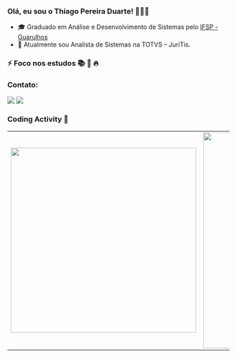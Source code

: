 ### Olá, eu sou o Thiago Pereira Duarte! 👨🏾‍💻

- 🎓 Graduado em Análise e Desenvolvimento de Sistemas pelo [IFSP - Guarulhos](http://gru.ifsp.edu.br/)
- 🔭 Atualmente sou Analista de Sistemas na TOTVS – JuriTis. 

### ⚡ Foco nos estudos 📚️ 🤯️ 🔥

### Contato:
  <a href="mailto:tpereiraduarte@gmail.com" alt="Gmail">
  <img src="https://img.shields.io/badge/Gmail-D14836?style=for-the-badge&logo=gmail&logoColor=white&link=tpereiraduarte@gmail.com" /></a>
  <a href="https://www.linkedin.com/in/thiago-duarte-dev/" alt="Linkedin">
  <img src="https://img.shields.io/badge/-Linkedin-0e76a8?style=for-the-badge&logo=Linkedin&logoColor=white&link=https://www.linkedin.com/in/thiago-duarte-dev/" />
  </a>

### Coding Activity 🚀️

<center>
<table>
  <tr>
    <td>
      <img width="420px"  src="https://github-readme-stats.vercel.app/api/top-langs/?username=Tpereiraduarte&layout=compact&theme=dracula"
    />
    </td>
    <td>
      <img width="490px" src="https://github-readme-stats.vercel.app/api?username=Tpereiraduarte&show_icons=true&theme=dracula"
    />
    </td>
  </tr>     
</table>
</center>
